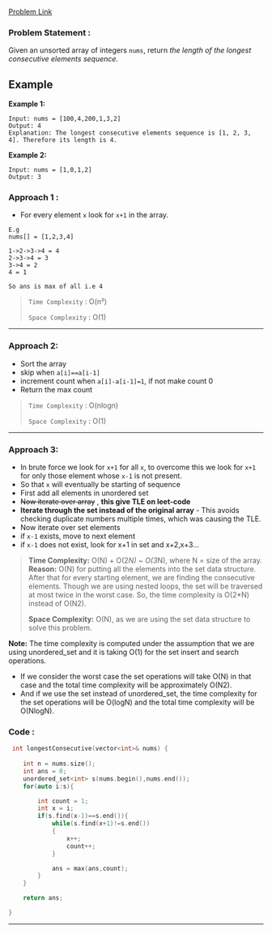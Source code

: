 [Problem Link](https://leetcode.com/problems/longest-consecutive-sequence/description/)

### Problem Statement : 
Given an unsorted array of integers `nums`, return _the length of the longest consecutive elements sequence_.

## Example

**Example 1:**
```
Input: nums = [100,4,200,1,3,2]
Output: 4
Explanation: The longest consecutive elements sequence is [1, 2, 3, 4]. Therefore its length is 4.
```

**Example 2:**
```
Input: nums = [1,0,1,2]
Output: 3
```

### Approach 1 :

- For every element `x` look for `x+1` in the array.

```
E.g 
nums[] = [1,2,3,4]

1->2->3->4 = 4
2->3->4 = 3
3->4 = 2
4 = 1

So ans is max of all i.e 4
```

> `Time Complexity` : O(n²)
> 
> `Space Complexity` : O(1)


---

### Approach 2:

- Sort the array
- skip when `a[i]==a[i-1]`
- increment count when `a[i]-a[i-1]=1`, if not make count 0
- Return the max count

> `Time Complexity` : O(nlogn)
> 
> `Space Complexity` : O(1)

---

### Approach 3:

- In brute force we look for `x+1` for all `x`, to overcome this we look for `x+1` for only those element whose `x-1` is not present.
- So that `x` will eventually be starting of sequence
- First add all elements in unordered set
- ~~Now iterate over array~~ , **this give TLE on leet-code**
- **Iterate through the set instead of the original array** - This avoids checking duplicate numbers multiple times, which was causing the TLE.
- Now iterate over set elements
- if `x-1` exists, move to next element
- if `x-1` does not exist, look for x+1 in set and x+2,x+3...


>**Time Complexity:** O(N) + O(2*N) ~ O(3*N), where N = size of the array.  
>**Reason:** O(N) for putting all the elements into the set data structure. After that for every starting element, we are finding the consecutive elements. Though we are using nested loops, the set will be traversed at most twice in the worst case. So, the time complexity is O(2*N) instead of O(N2).
>
>**Space Complexity:** O(N), as we are using the set data structure to solve this problem.

**Note:** The time complexity is computed under the assumption that we are using unordered_set and it is taking O(1) for the set insert and search operations. 

- If we consider the worst case the set operations will take O(N) in that case and the total time complexity will be approximately O(N2). 
- And if we use the set instead of unordered_set, the time complexity for the set operations will be O(logN) and the total time complexity will be O(NlogN).

### Code :

``` cpp
 int longestConsecutive(vector<int>& nums) {
        
	int n = nums.size();
	int ans = 0;
	unordered_set<int> s(nums.begin(),nums.end());
	for(auto i:s){

		int count = 1;
		int x = i;
		if(s.find(x-1)==s.end()){
			while(s.find(x+1)!=s.end())
			{
				x++;
				count++;
			}

			ans = max(ans,count);
		}
	}

	return ans;

}
```


---
